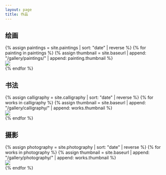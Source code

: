 ```yaml
---
layout: page
title: 作品
---
```


<link rel="stylesheet" href="{{ site.baseurl }}/assets/css/gallery.css" />

<h2>绘画</h2>
<div class="gallery-image">
    {% assign paintings = site.paintings | sort: "date" | reverse %}
    {% for painting in paintings %}
    {% assign thumbnail = site.baseurl | append: "/gallery/paintings/" | append: painting.thumbnail %}
    <div class="img-box">
        <a href="{{ painting.url }}" title="{{ painting.title }}">
            <img src="{{ thumbnail }}" />
        </a>
    </div>
    {% endfor %}
</div>

<h2>书法</h2>
<div class="gallery-image">
    {% assign calligraphy = site.calligraphy | sort: "date" | reverse %}
    {% for works in calligraphy %}
    {% assign thumbnail = site.baseurl | append: "/gallery/calligraphy/" | append: works.thumbnail %}
    <div class="img-box">
        <a href="{{ works.url }}" title="{{ works.title }}">
            <img src="{{ thumbnail }}" />
        </a>
    </div>
    {% endfor %}
</div>

<h2>摄影</h2>
<div class="gallery-image">
    {% assign photography = site.photography | sort: "date" | reverse %}
    {% for works in photography %}
    {% assign thumbnail = site.baseurl | append: "/gallery/photography/" | append: works.thumbnail %}
    <div class="img-box">
        <a href="{{ works.url }}" title="{{ works.title }}">
            <img src="{{ thumbnail }}" />
        </a>
    </div>
    {% endfor %}
</div>